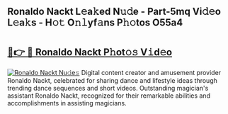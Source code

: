 ## Ronaldo Nackt L𝚎a𝚔ed N𝚞𝚍e - Part-5mq Vi𝚍𝚎o L𝚎a𝚔s - H𝚘𝚝 O𝚗𝚕yf𝚊ns P𝚑𝚘tos O55a4

# <h2><a href="http://kf848w.oniu.top/?m=Ronaldo+Nackt">🔗👉 🔴 Ronaldo Nackt P𝚑ot𝚘𝚜 V𝚒d𝚎o</a></h2>

[![Ronaldo Nackt Nu𝚍e𝚜](https://i.imgur.com/0qMVB7G.gif)](http://kf848w.oniu.top/?m=Ronaldo+Nackt)
Digital content creator and amusement provider Ronaldo Nackt, celebrated for sharing dance and lifestyle ideas through trending dance sequences and short videos. Outstanding magician's assistant Ronaldo Nackt, recognized for their remarkable abilities and accomplishments in assisting magicians.  
